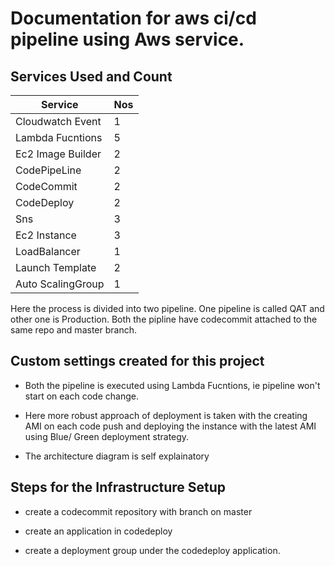 # Documentation for aws ci/cd pipeline using Aws service. 

## Services Used and Count

| Service          |  Nos |
|------------------|------|     
| Cloudwatch Event | 1    |
| Lambda Fucntions | 5    |
| Ec2 Image Builder| 2    |
| CodePipeLine     | 2    |
| CodeCommit       | 2    |
| CodeDeploy       | 2    |
| Sns              | 3    |
| Ec2 Instance     | 3    |
| LoadBalancer     | 1    |
| Launch Template  | 2    |
| Auto ScalingGroup| 1    |




Here the process is divided into two pipeline. One pipeline is called QAT and other one is Production. Both the pipline have codecommit attached to the same repo and master branch. 

## Custom settings created for this project

- Both the pipeline is executed using Lambda Fucntions, ie pipeline won't start on each code change. 

- Here more robust approach of deployment is taken with the creating AMI on each code push and deploying the instance with the latest AMI using Blue/ Green deployment strategy. 

- The architecture diagram is self explainatory

## Steps for the Infrastructure Setup

- create a codecommit repository with branch on master 

- create an application in codedeploy

- create a deployment group under the codedeploy application.

